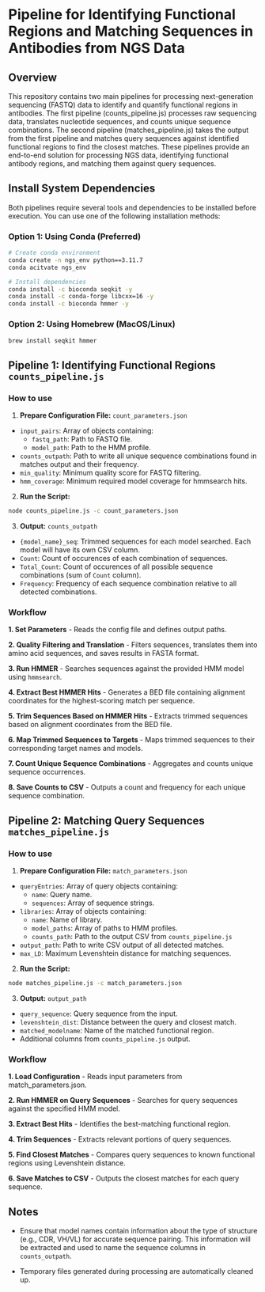 # Pipeline for Identifying Functional Regions and Matching Sequences in Antibodies from NGS Data

## Overview
This repository contains two main pipelines for processing next-generation sequencing (FASTQ) data to identify and quantify functional regions in antibodies. The first pipeline (counts_pipeline.js) processes raw sequencing data, translates nucleotide sequences, and counts unique sequence combinations. The second pipeline (matches_pipeline.js) takes the output from the first pipeline and matches query sequences against identified functional regions to find the closest matches. These pipelines provide an end-to-end solution for processing NGS data, identifying functional antibody regions, and matching them against query sequences.

## Install System Dependencies
Both pipelines require several tools and dependencies to be installed before execution. You can use one of the following installation methods: 

### Option 1: Using Conda (Preferred)
```bash
# Create conda environment
conda create -n ngs_env python==3.11.7
conda acitvate ngs_env

# Install dependencies 
conda install -c bioconda seqkit -y
conda install -c conda-forge libcxx=16 -y
conda install -c bioconda hmmer -y
```

### Option 2: Using Homebrew (MacOS/Linux)
```bash
brew install seqkit hmmer
```

## Pipeline 1: Identifying Functional Regions `counts_pipeline.js`

### How to use 

1. **Prepare Configuration File:** `count_parameters.json`
  - `input_pairs`: Array of objects containing: 
    - `fastq_path`: Path to FASTQ file.
    - `model_path`: Path to the HMM profile.
  - `counts_outpath`: Path to write all unique sequence combinations found in matches output and their frequency.
  - `min_quality`: Minimum quality score for FASTQ filtering.
  - `hmm_coverage`: Minimum required model coverage for hmmsearch hits.

2. **Run the Script:**
```bash
node counts_pipeline.js -c count_parameters.json
```

3. **Output:** `counts_outpath`
  - `{model_name}_seq`: Trimmed sequences for each model searched. Each model will have its own CSV column. 
  - `Count`: Count of occurences of each combination of sequences. 
  - `Total_Count`: Count of occurences of all possible sequence combinations (sum of `Count` column). 
  - `Frequency`: Frequency of each sequence combination relative to all detected combinations.

### Workflow

**1. Set Parameters** - Reads the config file and defines output paths.

**2. Quality Filtering and Translation** - Filters sequences, translates them into amino acid sequences, and saves results in FASTA format.

**3. Run HMMER** - Searches sequences against the provided HMM model using `hmmsearch`.

**4. Extract Best HMMER Hits** - Generates a BED file containing alignment coordinates for the highest-scoring match per sequence. 

**5. Trim Sequences Based on HMMER Hits** - Extracts trimmed sequences based on alignment coordinates from the BED file.

**6. Map Trimmed Sequences to Targets** - Maps trimmed sequences to their corresponding target names and models.

**7. Count Unique Sequence Combinations** - Aggregates and counts unique sequence occurrences.

**8. Save Counts to CSV** - Outputs a count and frequency for each unique sequence combination.

## Pipeline 2: Matching Query Sequences `matches_pipeline.js`

### How to use

1. **Prepare Configuration File:** `match_parameters.json`
  - `queryEntries`: Array of query objects containing:
    - `name`: Query name.
    - `sequences`: Array of sequence strings. 
  - `libraries`: Array of objects containing: 
    - `name`: Name of library.
    - `model_paths`: Array of paths to HMM profiles.
    - `counts_path`: Path to the output CSV from `counts_pipeline.js`
  - `output_path`: Path to write CSV output of all detected matches. 
  - `max_LD`: Maximum Levenshtein distance for matching sequences. 

2. **Run the Script:**
```bash
node matches_pipeline.js -c match_parameters.json
```

3. **Output:** `output_path`
  - `query_sequence`: Query sequence from the input. 
  - `levenshtein_dist`: Distance between the query and closest match.
  - `matched_modelname`: Name of the matched functional region.
  - Additional columns from `counts_pipeline.js` output. 

### Workflow

**1. Load Configuration** - Reads input parameters from match_parameters.json.

**2. Run HMMER on Query Sequences** - Searches for query sequences against the specified HMM model.

**3. Extract Best Hits** - Identifies the best-matching functional region.

**4. Trim Sequences** - Extracts relevant portions of query sequences.

**5. Find Closest Matches** - Compares query sequences to known functional regions using Levenshtein distance.

**6. Save Matches to CSV** - Outputs the closest matches for each query sequence.

## Notes
- Ensure that model names contain information about the type of structure (e.g., CDR, VH/VL) for accurate sequence pairing. This information will be extracted and used to name the sequence columns in `counts_outpath`. 

- Temporary files generated during processing are automatically cleaned up.
